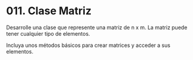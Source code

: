 # 011. Clase Matriz
Desarrolle una clase que represente una matriz de n x m. 
La matriz puede tener cualquier tipo de elementos.

Incluya unos métodos básicos para crear matrices y acceder a sus elementos.




